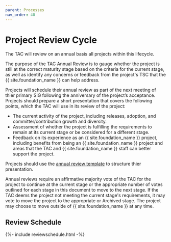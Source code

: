 ```yaml
---
parent: Processes
nav_order: 40
---
```


# Project Review Cycle

The TAC will review on an annual basis all projects within this lifecycle. 

The purpose of the TAC Annual Review is to gauge whether the project is still at the correct maturity stage based on the criteria for the current stage, as well as identify any concerns or feedback from the project's TSC that the {{ site.foundation_name }} can help address.

Projects will schedule their annual review as part of the next meeting of thier primary SIG following the anniversary of the project’s acceptance. Projects should prepare a short presentation that covers the following points, which the TAC will use in its review of the project:

- The current activity of the project, including releases, adoption, and committer/contribution growth and diversity.
- Assessment of whether the project is fulfilling the requirements to remain at its current stage or be considered for a different stage.
- Feedback on its experience as an {{ site.foundation_name }} project, including benefits from being an {{ site.foundation_name }} project and areas that the TAC and {{ site.foundation_name }} staff can better support the project.

Projects should use the [annual review template](annual_review_template.pptx) to structure thier presentation.

Annual reviews require an affirmative majority vote of the TAC for the project to continue at the current stage or the appropriate number of votes outlined for each stage in this document to move to the next stage. If the TAC deems the project not meeting the current stage's requirements, it may vote to move the project to the appropriate or Archived stage. The project may choose to move outside of {{ site.foundation_name }} at any time.

## Review Schedule

{%- include reviewschedule.html -%}

